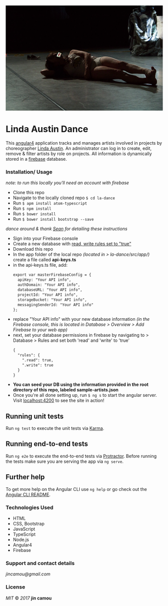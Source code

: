 ![screenshot](src/assets/public/images/linda.png)

# Linda Austin Dance

This <a href="https://angular.io/">angular4</a> application tracks and manages artists involved in projects by choreographer <a href="https://pwnw-pdx.org/linda-austin-dance/">Linda Austin</a>. An administrator can log in to create, edit, remove & filter artists by role on  projects. All information is dynamically stored in a <a href="https://firebase.google.com/">firebase</a> database.

### Installation/ Usage
_note: to run this locally you'll need an account with firebase_

* Clone this repo
* Navigate to the locally cloned repo `$ cd la-dance`
* Run `$ apm install atom-typescript`
* Run `$ npm install`
* Run `$ bower install`
* Run `$ bower install bootstrap --save`

_dance around & thank <a href="http://seanpierce.us/">Sean</a> for detailing these instructions_

* Sign into your Firebase console
* Create a new database with <a href="https://firebase.google.com/docs/database/security/quickstart">read, write rules set to "true"</a>
* Download this repo
* In the app folder of the local repo _(located in > la-dance/src/app/)_ create a file called **api-keys.ts**  
* in the api-keys.ts file, add:
  ```
  export var masterFirebaseConfig = {
    apiKey: "Your API info",
    authDomain: "Your API info",
    databaseURL: "Your API info",
    projectId: "Your API info",
    storageBucket: "Your API info",
    messagingSenderId: "Your API info"
  };
  ```
* replace "Your API info" with your new database information _(in the Firebase console, this is located in Database > Overview > Add Firebase to your web app)_
* next, set your database permissions in firebase by navigating to > Database > Rules and set both 'read' and 'write' to 'true'
  ```
  {
    "rules": {
      ".read": true,
      ".write": true
    }
  }
  ```
* **You can seed your DB using the information provided in the root directory of this repo, labeled sample-artists.json**
* Once you're all done setting up, run `$ ng s` to start the angular server. Visit <a href="localhost:4200">localhost:4200</a> to see the site in action!

## Running unit tests

Run `ng test` to execute the unit tests via [Karma](https://karma-runner.github.io).

## Running end-to-end tests

Run `ng e2e` to execute the end-to-end tests via [Protractor](http://www.protractortest.org/).
Before running the tests make sure you are serving the app via `ng serve`.

## Further help

To get more help on the Angular CLI use `ng help` or go check out the [Angular CLI README](https://github.com/angular/angular-cli/blob/master/README.md).

### Technologies Used
* HTML
* CSS, Bootstrap
* JavaScript
* TypeScript
* Node.js
* Angular4
* Firebase

### Support and contact details
_jincamou@gmail.com_

### License
_MIT_ &copy; _2017_ **jin camou**

